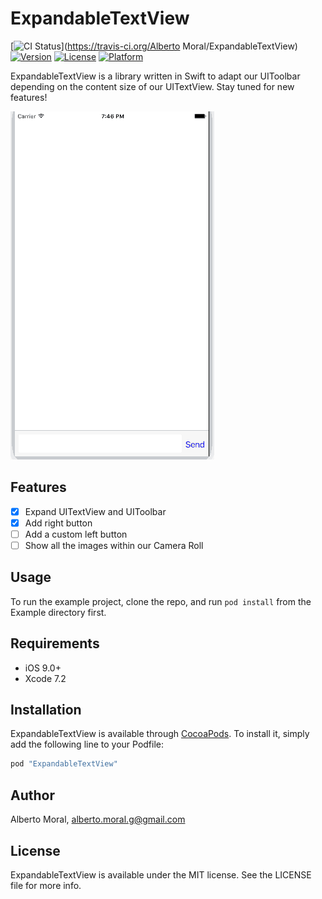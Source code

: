 # ExpandableTextView

[![CI Status](http://img.shields.io/travis/MoralAlberto/ExpandableTextView.svg?style=flat)](https://travis-ci.org/Alberto Moral/ExpandableTextView)
[![Version](https://img.shields.io/cocoapods/v/ExpandableTextView.svg?style=flat)](http://cocoapods.org/pods/ExpandableTextView)
[![License](https://img.shields.io/cocoapods/l/ExpandableTextView.svg?style=flat)](http://cocoapods.org/pods/ExpandableTextView)
[![Platform](https://img.shields.io/cocoapods/p/ExpandableTextView.svg?style=flat)](http://cocoapods.org/pods/ExpandableTextView)

ExpandableTextView is a library written in Swift to adapt our UIToolbar depending on the content size of our UITextView. Stay tuned for new features!

![demo](https://raw.githubusercontent.com/MoralAlberto/ExpandableTextView/master/DemoImages/demo.gif)

## Features

- [x] Expand UITextView and UIToolbar
- [x] Add right button
- [ ] Add a custom left button
- [ ] Show all the images within our Camera Roll

## Usage

To run the example project, clone the repo, and run `pod install` from the Example directory first.

## Requirements

- iOS 9.0+
- Xcode 7.2

## Installation

ExpandableTextView is available through [CocoaPods](http://cocoapods.org). To install
it, simply add the following line to your Podfile:

```bash
pod "ExpandableTextView"
```

## Author

Alberto Moral, alberto.moral.g@gmail.com

## License

ExpandableTextView is available under the MIT license. See the LICENSE file for more info.
